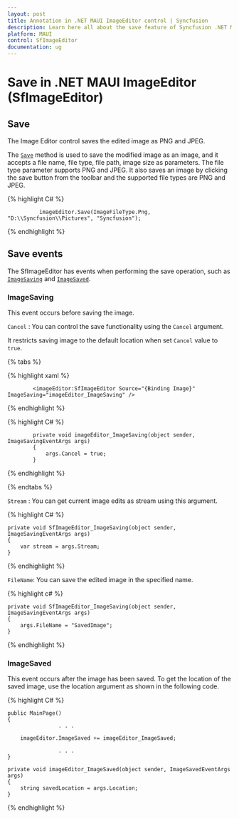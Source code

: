 ```yaml
---
layout: post
title: Annotation in .NET MAUI ImageEditor control | Syncfusion
description: Learn here all about the save feature of Syncfusion .NET MAUI ImageEditor (SfImageEditor) control and more.
platform: MAUI
control: SfImageEditor
documentation: ug
---
```


# Save in .NET MAUI ImageEditor (SfImageEditor)

## Save

The Image Editor control saves the edited image as PNG and JPEG.

The [`Save`]() method is used to save the modified image as an image, and it accepts a file name, file type, file path, image size as parameters. The file type parameter supports PNG and JPEG. It also saves an image by clicking the save button from the toolbar and the supported file types are PNG and JPEG.

{% highlight C# %}

              imageEditor.Save(ImageFileType.Png, "D:\\Syncfusion\\Pictures", "Syncfusion");

{% endhighlight %}

## Save events

The SfImageEditor has events when performing the save operation, such as [`ImageSaving`]() and [`ImageSaved`]().

### ImageSaving

This event occurs before saving the image.

`Cancel` : You can control the save functionality using the `Cancel` argument.

It restricts saving image to the default location when set `Cancel` value to `true`.

{% tabs %}

{% highlight xaml %}

            <imageEditor:SfImageEditor Source="{Binding Image}" ImageSaving="imageEditor_ImageSaving" />

{% endhighlight %}

{% highlight C# %}
            
            private void imageEditor_ImageSaving(object sender, ImageSavingEventArgs args)
            {
                args.Cancel = true;  
            }

{% endhighlight %}

{% endtabs %}

`Stream` : You can get current image edits as stream using this argument.

{% highlight C# %}
           
    private void SfImageEditor_ImageSaving(object sender, ImageSavingEventArgs args)
    {
        var stream = args.Stream;
    }

{% endhighlight %}

`FileName`: You can save the edited image in the specified name. 

{% highlight c# %}

    private void SfImageEditor_ImageSaving(object sender, ImageSavingEventArgs args)
    {
        args.FileName = "SavedImage";
    }

{% endhighlight %}

### ImageSaved

This event occurs after the image has been saved. To get the location of the saved image, use the location argument as shown in the following code.

{% highlight C# %}

    public MainPage()
    {               
                    . . .

        imageEditor.ImageSaved += imageEditor_ImageSaved;

                    . . .
    }

    private void imageEditor_ImageSaved(object sender, ImageSavedEventArgs args)
    {
        string savedLocation = args.Location; 
    }


{% endhighlight %}


